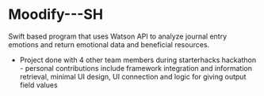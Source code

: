 # Moodify---SH
Swift based program that uses Watson API to analyze journal entry emotions and return emotional data and beneficial resources. 
- Project done with 4 other team members during starterhacks hackathon - personal contributions include framework integration
and information retrieval, minimal UI design, UI connection and logic for giving output field values
